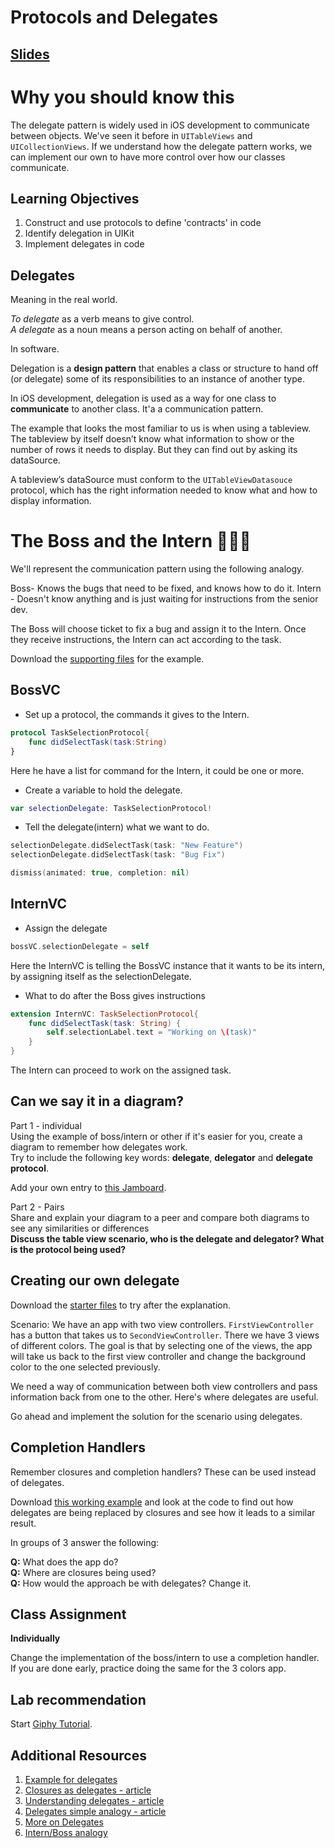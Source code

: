 <!-- Run this slideshow via the following command: -->
<!-- reveal-md README.md -w -->


<!-- .slide: class="header" -->

# Protocols and Delegates

## [Slides](https://make-school-courses.github.io/MOB-1.3-Dynamic-iOS-Apps/Slides/Lesson3/README.html ':ignore')

<!-- > -->

# Why you should know this

The delegate pattern is widely used in iOS development to communicate between objects. We've seen it before in `UITableViews` and `UICollectionViews`. If we understand how the delegate pattern works, we can implement our own to have more control over how our classes communicate.

<!-- > -->

## Learning Objectives

1. Construct and use protocols to define 'contracts' in code
1. Identify delegation in UIKit
1. Implement delegates in code

<!-- > -->

## Delegates

Meaning in the real world.

*To delegate* as a verb means to give control.<br>
*A delegate* as a noun means a person acting on behalf of another.

<!-- > -->

In software.

Delegation is a **design pattern** that enables a class or structure to hand off (or delegate) some of its responsibilities to an instance of another type.

In iOS development, delegation is used as a way for one class to **communicate** to another class. It'a a communication pattern.

The example that looks the most familiar to us is when using a tableview. The tableview by itself doesn’t know what information to show or the number of rows it needs to display. But they can find out by asking its dataSource.

A tableview’s dataSource must conform to the `UITableViewDatasouce` protocol, which has the right information needed to know what and how to display information.

<!-- > -->

# The Boss and the Intern 👩🏻‍💻

We'll represent the communication pattern using the following analogy.

Boss- Knows the bugs that need to be fixed, and knows how to do it.
Intern - Doesn't know anything and is just waiting for instructions from the senior dev.

The Boss will choose ticket to fix a bug and assign it to the Intern. Once they receive instructions, the Intern can act according to the task.

Download the [supporting files](https://github.com/amelinagzz/delegate-starter) for the example.

<!-- > -->

## BossVC

- Set up a protocol, the commands it gives to the Intern.

```swift
protocol TaskSelectionProtocol{
    func didSelectTask(task:String)
}
```

Here he have a list for command for the Intern, it could be one or more.

<!-- > -->

- Create a variable to hold the delegate.

```swift
var selectionDelegate: TaskSelectionProtocol!
```

<!-- > -->

- Tell the delegate(intern) what we want to do.

```swift
selectionDelegate.didSelectTask(task: "New Feature")
selectionDelegate.didSelectTask(task: "Bug Fix")
```

```swift
dismiss(animated: true, completion: nil)
```

<!-- > -->

## InternVC

- Assign the delegate

```swift
bossVC.selectionDelegate = self
```

Here the InternVC is telling the BossVC instance that it wants to be its intern, by assigning itself as the selectionDelegate.

<!-- > -->

- What to do after the Boss gives instructions

```swift
extension InternVC: TaskSelectionProtocol{
    func didSelectTask(task: String) {
        self.selectionLabel.text = "Working on \(task)"
    }
}
```

The Intern can proceed to work on the assigned task.

<!-- > -->

## Can we say it in a diagram?

Part 1 - individual<br>
Using the example of boss/intern or other if it's easier for you, create a diagram to remember how delegates work.<br>
Try to include the following key words: **delegate**, **delegator** and **delegate protocol**.

Add your own entry to [this Jamboard](https://jamboard.google.com/d/1F6mVerVYxf7AEYv8KReZKCgGMTBwmRc96qQkEz5lbXg/viewer).

Part 2 - Pairs<br>
Share and explain your diagram to a peer and compare both diagrams to see any similarities or differences<br>
**Discuss the table view scenario, who is the delegate and delegator? What is the protocol being used?**

<!-- > -->

## Creating our own delegate

Download the [starter files](https://github.com/amelinagzz/delegates-starter) to try after the explanation.

Scenario: We have an app with two view controllers. `FirstViewController` has a button that takes us to `SecondViewController`. There we have 3 views of different colors. The goal is that by selecting one of the views, the app will take us back to the first view controller and change the background color to the one selected previously.

We need a way of communication between both view controllers and pass information back from one to the other. Here's where delegates are useful.

Go ahead and implement the solution for the scenario using delegates.

<!--
The first part will take place in `SecondViewController`.

### Step 1: Adding the protocol
```Swift
protocol BackgroundColorDelegate{
    func colorSelected(color:UIColor)
}
```
### Step 2: Creating a delegate property
```Swift
var delegate: BackgroundColorDelegate?
```
### Step 3: Adding the delegate method call
```Swift
//Dismiss view controller and call method
self.delegate?.colorSelected(color: someColor)
```

Now we move to `FirstViewController`

### Step 4: Adopting the protocol
Include `BackgroundColorDelegate` in the class declaration.

### Step 5: Creating a reference of SecondViewController specifying the delegate
```Swift
let secondVC = segue.destination as! SecondViewController
            secondVC.delegate = self
```
### Step 6: Use the method of the protocol
```Swift
func colorSelected(color: UIColor) {
  // set background color
}
```

Running the program should work as expected now -->

<!-- > -->

## Completion Handlers

Remember closures and completion handlers? These can be used instead of delegates.

Download [this working example](https://github.com/dmlebron/tutorial_closures) and look at the code to find out how delegates are being replaced by closures and see how it leads to a similar result.<br>

In groups of 3 answer the following:

**Q:** What does the app do?<br>
**Q:** Where are closures being used?<br>
**Q:** How would the approach be with delegates? Change it.<br>

<!-- > -->

## Class Assignment

**Individually**

Change the implementation of the boss/intern to use a completion handler.<br>
If you are done early, practice doing the same for the 3 colors app.

<!-- > -->

## Lab recommendation

Start [Giphy Tutorial](https://www.makeschool.com/academy/track/giphy-search-for-ios-hrs).

<!-- > -->

## Additional Resources

1. [Example for delegates](https://medium.com/@jamesrochabrun/implementing-delegates-in-swift-step-by-step-d3211cbac3ef)
1. [Closures as delegates - article](https://medium.com/@dmlebron/using-swift-closures-as-an-alternative-to-delegates-5c3c1a7f45d6)
1. [Understanding delegates - article](https://www.appcoda.com/swift-delegate/)
1. [Delegates simple analogy - article](https://blog.bobthedeveloper.io/the-meaning-of-delegate-in-swift-347eaa9674d)
1. [More on Delegates](https://www.andrewcbancroft.com/2015/04/08/how-delegation-works-a-swift-developer-guide/)
1. [Intern/Boss analogy](https://www.youtube.com/watch?v=DBWu6TnhLeY)
